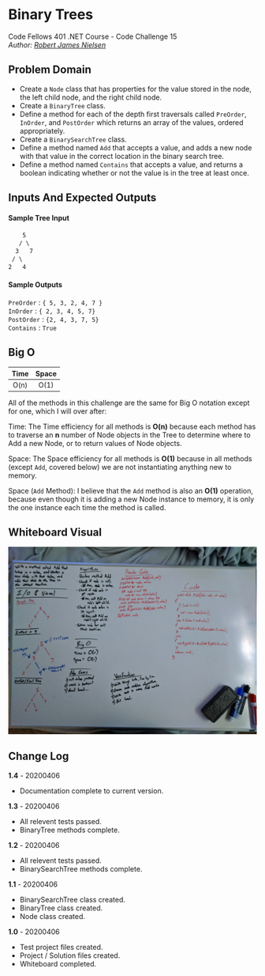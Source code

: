 # Binary Trees

Code Fellows 401 .NET Course - Code Challenge 15  
_Author: [Robert James Nielsen](https://github.com/robertjnielsen)_

## Problem Domain

- Create a `Node` class that has properties for the value stored in the node, the left child node, and the right child node.
- Create a `BinaryTree` class.
- Define a method for each of the depth first traversals called `PreOrder`, `InOrder`, and `PostOrder` which returns an array of the values, ordered appropriately.
- Create a `BinarySearchTree` class.
- Define a method named `Add` that accepts a value, and adds a new node with that value in the correct location in the binary search tree.
- Define a method named `Contains` that accepts a value, and returns a boolean indicating whether or not the value is in the tree at least once.

## Inputs And Expected Outputs

#### Sample Tree Input
```
    5
   / \
  3   7
 / \
2   4
```

#### Sample Outputs

`PreOrder` : `{ 5, 3, 2, 4, 7 }`  
`InOrder` : `{ 2, 3, 4, 5, 7}`  
`PostOrder` : `{2, 4, 3, 7, 5}`  
`Contains` : `True`

## Big O

|Time|Space|
|:---:|:---:|
|O(n)|O(1)|

All of the methods in this challenge are the same for Big O notation except for one, which I will over after:

Time: The Time efficiency for all methods is **O(n)** because each method has to traverse an **n** number of Node objects in the Tree to determine where to Add a new Node, or to return values of Node objects.

Space: The Space efficiency for all methods is **O(1)** because in all methods (except `Add`, covered below) we are not instantiating anything new to memory.

Space (`Add` Method): I believe that the `Add` method is also an **O(1)** operation, because even though it is adding a new Node instance to memory, it is only the one instance each time the method is called.

## Whiteboard Visual

![Binary Search Tree Add Method Whiteboard](../../Assets/Images/BinarySearchTreeAdd.jpg)

## Change Log

**1.4** - 20200406
- Documentation complete to current version.

**1.3** - 20200406
- All relevent tests passed.
- BinaryTree methods complete.

**1.2** - 20200406
- All relevent tests passed.
- BinarySearchTree methods complete.

**1.1** - 20200406
- BinarySearchTree class created.
- BinaryTree class created.
- Node class created.

**1.0** - 20200406
- Test project files created.
- Project / Solution files created.
- Whiteboard completed.